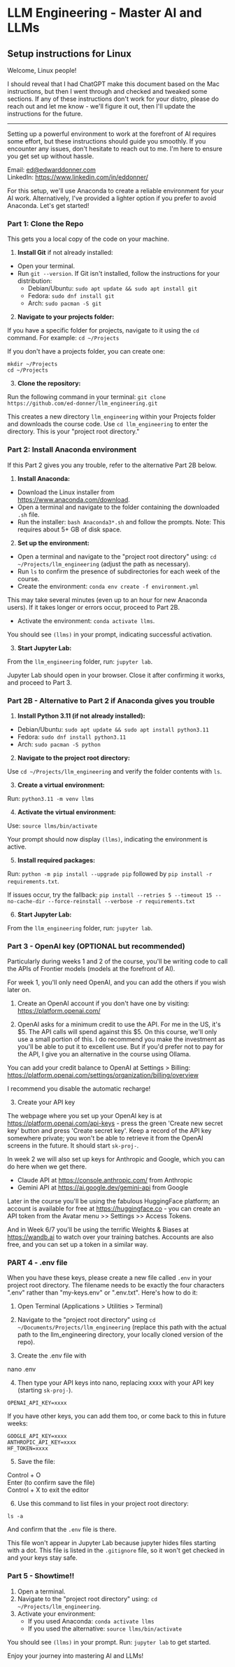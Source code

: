 # LLM Engineering - Master AI and LLMs

## Setup instructions for Linux

Welcome, Linux people!

I should reveal that I had ChatGPT make this document based on the Mac instructions, but then I went through and checked and tweaked some sections. If any of these instructions don't work for your distro, please do reach out and let me know - we'll figure it out, then I'll update the instructions for the future.

___

Setting up a powerful environment to work at the forefront of AI requires some effort, but these instructions should guide you smoothly. If you encounter any issues, don't hesitate to reach out to me. I'm here to ensure you get set up without hassle.

Email: ed@edwarddonner.com  
LinkedIn: https://www.linkedin.com/in/eddonner/  

For this setup, we'll use Anaconda to create a reliable environment for your AI work. Alternatively, I've provided a lighter option if you prefer to avoid Anaconda. Let's get started!

### Part 1: Clone the Repo

This gets you a local copy of the code on your machine.

1. **Install Git** if not already installed:

- Open your terminal.
- Run `git --version`. If Git isn't installed, follow the instructions for your distribution:
  - Debian/Ubuntu: `sudo apt update && sudo apt install git`
  - Fedora: `sudo dnf install git`
  - Arch: `sudo pacman -S git`

2. **Navigate to your projects folder:**

If you have a specific folder for projects, navigate to it using the `cd` command. For example:
`cd ~/Projects`

If you don't have a projects folder, you can create one:
```
mkdir ~/Projects
cd ~/Projects
```

3. **Clone the repository:**

Run the following command in your terminal:
`git clone https://github.com/ed-donner/llm_engineering.git`

This creates a new directory `llm_engineering` within your Projects folder and downloads the course code. Use `cd llm_engineering` to enter the directory. This is your "project root directory."

### Part 2: Install Anaconda environment

If this Part 2 gives you any trouble, refer to the alternative Part 2B below.

1. **Install Anaconda:**

- Download the Linux installer from https://www.anaconda.com/download.
- Open a terminal and navigate to the folder containing the downloaded `.sh` file.
- Run the installer: `bash Anaconda3*.sh` and follow the prompts. Note: This requires about 5+ GB of disk space.

2. **Set up the environment:**

- Open a terminal and navigate to the "project root directory" using:
`cd ~/Projects/llm_engineering` (adjust the path as necessary).
- Run `ls` to confirm the presence of subdirectories for each week of the course.
- Create the environment: `conda env create -f environment.yml`

This may take several minutes (even up to an hour for new Anaconda users). If it takes longer or errors occur, proceed to Part 2B.

- Activate the environment: `conda activate llms`.

You should see `(llms)` in your prompt, indicating successful activation.

3. **Start Jupyter Lab:**

From the `llm_engineering` folder, run: `jupyter lab`.

Jupyter Lab should open in your browser. Close it after confirming it works, and proceed to Part 3.

### Part 2B - Alternative to Part 2 if Anaconda gives you trouble

1. **Install Python 3.11 (if not already installed):**

- Debian/Ubuntu: `sudo apt update && sudo apt install python3.11`
- Fedora: `sudo dnf install python3.11`
- Arch: `sudo pacman -S python`

2. **Navigate to the project root directory:**

Use `cd ~/Projects/llm_engineering` and verify the folder contents with `ls`.

3. **Create a virtual environment:**

Run: `python3.11 -m venv llms`

4. **Activate the virtual environment:**

Use: `source llms/bin/activate`

Your prompt should now display `(llms)`, indicating the environment is active.

5. **Install required packages:**

Run: `python -m pip install --upgrade pip` followed by `pip install -r requirements.txt`.

If issues occur, try the fallback:
`pip install --retries 5 --timeout 15 --no-cache-dir --force-reinstall --verbose -r requirements.txt`

6. **Start Jupyter Lab:**

From the `llm_engineering` folder, run: `jupyter lab`.

### Part 3 - OpenAI key (OPTIONAL but recommended)

Particularly during weeks 1 and 2 of the course, you'll be writing code to call the APIs of Frontier models (models at the forefront of AI).

For week 1, you'll only need OpenAI, and you can add the others if you wish later on.

1. Create an OpenAI account if you don't have one by visiting:
https://platform.openai.com/

2. OpenAI asks for a minimum credit to use the API. For me in the US, it's \$5. The API calls will spend against this \$5. On this course, we'll only use a small portion of this. I do recommend you make the investment as you'll be able to put it to excellent use. But if you'd prefer not to pay for the API, I give you an alternative in the course using Ollama.

You can add your credit balance to OpenAI at Settings > Billing:  
https://platform.openai.com/settings/organization/billing/overview

I recommend you disable the automatic recharge!

3. Create your API key

The webpage where you set up your OpenAI key is at https://platform.openai.com/api-keys - press the green 'Create new secret key' button and press 'Create secret key'. Keep a record of the API key somewhere private; you won't be able to retrieve it from the OpenAI screens in the future. It should start `sk-proj-`.

In week 2 we will also set up keys for Anthropic and Google, which you can do here when we get there.  
- Claude API at https://console.anthropic.com/ from Anthropic
- Gemini API at https://ai.google.dev/gemini-api from Google

Later in the course you'll be using the fabulous HuggingFace platform; an account is available for free at https://huggingface.co - you can create an API token from the Avatar menu >> Settings >> Access Tokens.

And in Week 6/7 you'll be using the terrific Weights & Biases at https://wandb.ai to watch over your training batches. Accounts are also free, and you can set up a token in a similar way.

### PART 4 - .env file

When you have these keys, please create a new file called `.env` in your project root directory. The filename needs to be exactly the four characters ".env" rather than "my-keys.env" or ".env.txt". Here's how to do it:

1. Open Terminal (Applications > Utilities > Terminal)

2. Navigate to the "project root directory" using `cd ~/Documents/Projects/llm_engineering` (replace this path with the actual path to the llm_engineering directory, your locally cloned version of the repo).

3. Create the .env file with

nano .env

4. Then type your API keys into nano, replacing xxxx with your API key (starting `sk-proj-`).

```
OPENAI_API_KEY=xxxx
```

If you have other keys, you can add them too, or come back to this in future weeks:  
```
GOOGLE_API_KEY=xxxx
ANTHROPIC_API_KEY=xxxx
HF_TOKEN=xxxx
```

5. Save the file:

Control + O  
Enter (to confirm save the file)  
Control + X to exit the editor

6. Use this command to list files in your project root directory:

`ls -a`

And confirm that the `.env` file is there.

This file won't appear in Jupyter Lab because jupyter hides files starting with a dot. This file is listed in the `.gitignore` file, so it won't get checked in and your keys stay safe.

### Part 5 - Showtime!!

1. Open a terminal.
2. Navigate to the "project root directory" using:
`cd ~/Projects/llm_engineering`.
3. Activate your environment:
   - If you used Anaconda: `conda activate llms`
   - If you used the alternative: `source llms/bin/activate`

You should see `(llms)` in your prompt. Run: `jupyter lab` to get started.

Enjoy your journey into mastering AI and LLMs!


